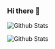 ### Hi there 👋

<!--
**kkIIun/kkIIun** is a ✨ _special_ ✨ repository because its `README.md` (this file) appears on your GitHub profile.

Here are some ideas to get you started:

- 🔭 I’m currently working on ...
- 🌱 I’m currently learning ...
- 👯 I’m looking to collaborate on ...
- 🤔 I’m looking for help with ...
- 💬 Ask me about ...
- 📫 How to reach me: ...
- 😄 Pronouns: ...
- ⚡ Fun fact: ...
-->
![Github Stats](https://github-readme-stats.vercel.app/api?username=kkIIun&show_icons=true&theme=dark)

![Github Stats](https://github-readme-stats.vercel.app/api/top-langs/?username=kkIIun&langs_count=8)
